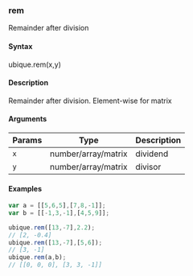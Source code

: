 ### rem

Remainder after division


#### Syntax

ubique.rem(x,y)


#### Description

Remainder after division. Element-wise for matrix  



#### Arguments

|Params|Type|Description
|---------|----|-----------
|`x` | number/array/matrix | dividend
|`y` | number/array/matrix | divisor


#### Examples

```js
var a = [[5,6,5],[7,8,-1]];
var b = [[-1,3,-1],[4,5,9]];

ubique.rem([13,-7],2.2);
// [2, -0.4]
ubique.rem([13,-7],[5,6]);
// [3, -1]
ubique.rem(a,b);
// [[0, 0, 0], [3, 3, -1]]
```

